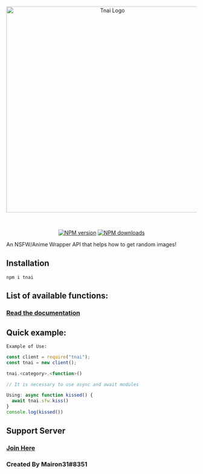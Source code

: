 <div align="center">
  <br />
  <p>
    <a href="https://discord.gg/2BQMYyV"><img src="https://cdn.discordapp.com/attachments/702047402328195152/732285388063899668/b75c04ba-ba8f-4057-93c0-9322f33526cf2F20200425_115122.png" width="546" alt="Tnai Logo" /></a>  </p>
  <br />
  <p>
    <a href="https://www.npmjs.com/package/tnai"><img src="https://img.shields.io/npm/v/tnai.svg?style=for-the-badge" alt="NPM version" /></a>
    <a href="https://www.npmjs.com/package/tnai"><img src="https://img.shields.io/npm/dt/tnai.svg?style=for-the-badge" alt="NPM downloads" /></a>
  </p>
</div>
An NSFW/Anime Wrapper API that helps how to get random images!


## Installation
``npm i tnai``

## List of available functions:

### [Read the documentation](https://docs.tnai.ml)

## Quick example:
`Example of Use:`
```javascript 
const client = require("tnai");
const tnai = new client();

tnai.<category>.<function>()

// It is necessary to use async and await modules

Using: async function kissed() {
  await tnai.sfw.kiss()  
}
console.log(kissed())
```



## Support Server 
### [Join Here](https://discord.gg/2BQMYyV)

### Created By Mairon31#8351